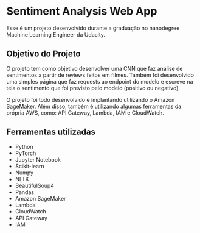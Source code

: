 # Sentiment Analysis Web App

Esse é um projeto desenvolvido durante a graduação no nanodegree Machine Learning Engineer da Udacity. 

## Objetivo do Projeto

O projeto tem como objetivo desenvolver uma CNN que faz análise de sentimentos a partir de reviews feitos em filmes. Também foi desenvolvido uma simples página que faz requests ao endpoint do modelo e escreve na tela o sentimento que foi previsto pelo modelo (positivo ou negativo).

O projeto foi todo desenvolvido e implantando utilizando o Amazon SageMaker. Além disso, também é utilizando algumas ferramentas da própria AWS, como: API Gateway, Lambda, IAM e CloudWatch. 

## Ferramentas utilizadas

- Python
- PyTorch
- Jupyter Notebook
- Scikit-learn
- Numpy
- NLTK
- BeautifulSoup4
- Pandas
- Amazon SageMaker
- Lambda
- CloudWatch
- API Gateway
- IAM

